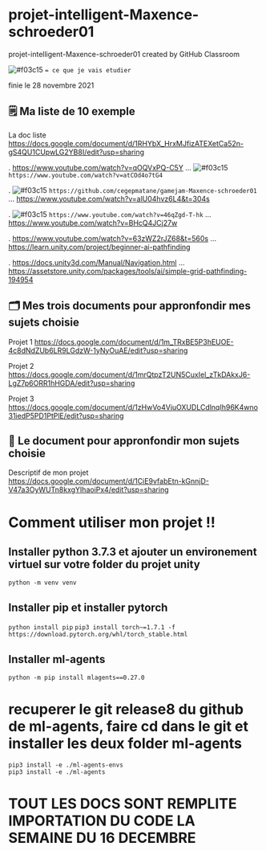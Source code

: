 # projet-intelligent-Maxence-schroeder01
projet-intelligent-Maxence-schroeder01 created by GitHub Classroom

![#f03c15](https://via.placeholder.com/15/f03c15/000000?text=+) `= ce que je vais etudier `

finie le 28 novembre 2021

## 🗒️ Ma liste de 10 exemple 

La doc liste https://docs.google.com/document/d/1RHYbX_HrxMJfizATEXetCa52n-gS4QU1CUpwLG2YB8I/edit?usp=sharing


. https://www.youtube.com/watch?v=qOQVxPQ-C5Y ... ![#f03c15](https://via.placeholder.com/15/f03c15/000000?text=+) `https://www.youtube.com/watch?v=atCOd4o7tG4`

. ![#f03c15](https://via.placeholder.com/15/f03c15/000000?text=+) `https://github.com/cegepmatane/gamejam-Maxence-schroeder01` ... https://www.youtube.com/watch?v=alU04hvz6L4&t=304s

. ![#f03c15](https://via.placeholder.com/15/f03c15/000000?text=+) `https://www.youtube.com/watch?v=46qZgd-T-hk` ... https://www.youtube.com/watch?v=BHcQ4JCj27w

. https://www.youtube.com/watch?v=63zWZ2rJZ68&t=560s ... https://learn.unity.com/project/beginner-ai-pathfinding

. https://docs.unity3d.com/Manual/Navigation.html ... https://assetstore.unity.com/packages/tools/ai/simple-grid-pathfinding-194954

## 🗂️ Mes trois documents pour appronfondir mes sujets choisie

Projet 1 https://docs.google.com/document/d/1m_TRxBE5P3hEUOE-4c8dNdZUb6LR9LGdzW-1yNyOuAE/edit?usp=sharing

Projet 2 https://docs.google.com/document/d/1mrQtpzT2UN5CuxIel_zTkDAkxJ6-LgZ7p6ORR1hHGDA/edit?usp=sharing

Projet 3 https://docs.google.com/document/d/1zHwVo4VjuOXUDLCdlnqIh96K4wno31iedP5PD1PtPlE/edit?usp=sharing

## 📃 Le document pour appronfondir mon sujets choisie

Descriptif de mon projet https://docs.google.com/document/d/1CiE9vfabEtn-kGnnjD-V47a3OyWUTn8kxgYIhaoiPx4/edit?usp=sharing

# Comment utiliser mon projet !!

## Installer python 3.7.3 et ajouter un environement virtuel sur votre folder du projet unity

```python -m venv venv```

## Installer pip et installer pytorch

```python install pip```
```pip3 install torch~=1.7.1 -f https://download.pytorch.org/whl/torch_stable.html```

## Installer ml-agents

```python -m pip install mlagents==0.27.0```

# recuperer le git release8 du github de ml-agents, faire cd dans le git et installer les deux folder ml-agents 

```git clone --branch release_18 https://github.com/Unity-Technologies/ml-agents.git
pip3 install -e ./ml-agents-envs
pip3 install -e ./ml-agents
```



# TOUT LES DOCS SONT REMPLITE IMPORTATION DU CODE LA SEMAINE DU 16 DECEMBRE 
